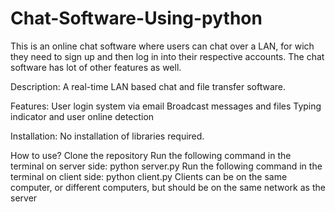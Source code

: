 # Chat-Software-Using-python
This is an online chat software where users can chat over a LAN, for wich they need to sign up and then log in into their respective accounts. The chat software has lot of other features as well.

Description:
A real-time LAN based chat and file transfer software.

Features:
User login system via email
Broadcast messages and files
Typing indicator and user online detection

Installation:
No installation of libraries required.

How to use?
 Clone the repository
Run the following command in the terminal on server side:
python server.py 
Run the following command in the terminal on client side:
python client.py 
Clients can be on the same computer, or different computers, but should be on the same network as the server
